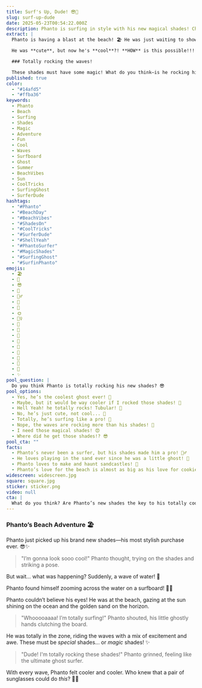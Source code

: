 ```yaml
---
title: Surf's Up, Dude! 😎🌊
slug: surf-up-dude
date: 2025-05-23T00:54:22.000Z
description: Phanto is surfing in style with his new magical shades! Check out his adventure and see if he’s totally rocking the waves! 🏄‍♂️🌊
extract: |
  Phanto is having a blast at the beach! 🏖️ He was just waiting to show off his amazing new shades 😎!

  He was **cute**, but now he's **cool**?! **HOW** is this possible!!!! And he’s surfing!!! **OMG!!** 🌊

  ### Totally rocking the waves!

  These shades must have some magic! What do you think—is he rocking his cool new shades?! 🤔
published: true
color:
  - "#14afd5"
  - "#ffba36"
keywords:
  - Phanto
  - Beach
  - Surfing
  - Shades
  - Magic
  - Adventure
  - Fun
  - Cool
  - Waves
  - Surfboard
  - Ghost
  - Summer
  - BeachVibes
  - Sun
  - CoolTricks
  - SurfingGhost
  - SurferDude
hashtags:
  - "#Phanto"
  - "#BeachDay"
  - "#BeachVibes"
  - "#ShadesOn"
  - "#CoolTricks"
  - "#SurferDude"
  - "#ShellYeah"
  - "#PhantoSurfer"
  - "#MagicShades"
  - "#SurfingGhost"
  - "#SurfinPhanto"
emojis:
  - 🏖️
  - 👻
  - 😎
  - 🌊
  - 🏄‍♂️
  - 🌅
  - 🌴
  - 🌞
  - 🏄‍♀️
  - 🐚
  - 🦀
  - 🦑
  - 🐙
  - 🐡
  - 🐠
  - 🦋
  - 🌺
  - 🌈
  - ✨
pool_question: |
  Do you think Phanto is totally rocking his new shades? 😎
pool_options:
  - Yes, he’s the coolest ghost ever! 👻
  - Maybe, but it would be way cooler if I rocked those shades! 🤩
  - Hell Yeah! he totally rocks! Tubular! 🤘
  - No, he’s just cute, not cool... 🥰
  - Totally, he’s surfing like a pro! 🌊
  - Nope, the waves are rocking more than his shades! 🌊
  - I need those magical shades! 😍
  - Where did he get those shades!? 😎
pool_cta: ""
facts:
  - Phanto’s never been a surfer, but his shades made him a pro! 🏄‍♂️
  - He loves playing in the sand ever since he was a little ghost! 🌊
  - Phanto loves to make and haunt sandcastles! 🏰
  - Phanto’s love for the beach is almost as big as his love for cookies! 🍪🏖️
widescreen: widescreen.jpg
square: square.jpg
sticker: sticker.png
video: null
cta: |
  What do you think? Are Phanto’s new shades the key to his totally cool look? Tell us your thoughts and share how you rock your own style! 😎✨
---
```

### Phanto’s Beach Adventure 🏖️

Phanto just picked up his brand new shades—his most stylish purchase ever. 😎✨

> "I’m gonna look sooo cool!" Phanto thought, trying on the shades and striking a pose.

But wait... what was happening?
Suddenly, a wave of water! 🌊

Phanto found himself zooming across the water on a surfboard! 🌊😱

Phanto couldn’t believe his eyes!
He was at the beach, gazing at the sun shining on the ocean and the golden sand on the horizon.

> "Whooooaaaa! I’m totally surfing!" Phanto shouted, his little ghostly hands clutching the board.

He was totally in the zone, riding the waves with a mix of excitement and awe.
These must be *special* shades... or *magic* shades! ✨

> "Dude! I'm totally rocking these shades!" Phanto grinned, feeling like the ultimate ghost surfer.

With every wave, Phanto felt cooler and cooler. Who knew that a pair of sunglasses could do *this*? 🏄‍♂️